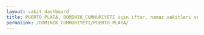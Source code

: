 ```yaml
---
layout: vakit_dashboard
title: PUERTO_PLATA, DOMINIK_CUMHURIYETI için iftar, namaz vakitleri ve hava durumu - ilçe/eyalet seç
permalink: /DOMINIK_CUMHURIYETI/PUERTO_PLATA/
---
```


<script type="text/javascript">
  var GLOBAL_COUNTRY = 'DOMINIK_CUMHURIYETI';
  var GLOBAL_CITY = 'PUERTO_PLATA';
  var GLOBAL_STATE = '';
  var lat = 72;
  var lon = 21;
</script>
